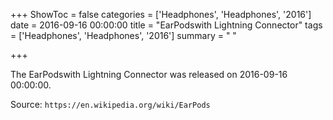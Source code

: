 +++
ShowToc = false
categories = ['Headphones', 'Headphones', '2016']
date = 2016-09-16 00:00:00
title = "EarPodswith Lightning Connector"
tags = ['Headphones', 'Headphones', '2016']
summary = " "

+++

The EarPodswith Lightning Connector was released on 2016-09-16 00:00:00.

Source: `https://en.wikipedia.org/wiki/EarPods`


